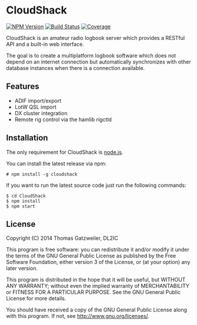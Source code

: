# CloudShack

  [![NPM Version](https://img.shields.io/npm/v/cloudshack.svg?style=flat)](https://www.npmjs.org/package/cloudshack)
  [![Build Status](https://img.shields.io/travis/7h0ma5/CloudShack.svg?style=flat)](https://travis-ci.org/7h0ma5/CloudShack)
  [![Coverage](https://img.shields.io/coveralls/7h0ma5/CloudShack.svg?style=flat)](https://coveralls.io/r/7h0ma5/CloudShack)

CloudShack is an amateur radio logbook server which provides a RESTful API and a
built-in web interface.

The goal is to create a multiplatform logbook software which does not depend on
an internet connection but automatically synchronizes with other database
instances when there is a connection available.

## Features

- ADIF import/export
- LotW QSL import
- DX cluster integration
- Remote rig control via the hamlib rigctld

## Installation

The only requirement for CloudShack is [node.js](http://www.nodejs.org).

You can install the latest release via npm:

    # npm install -g cloudshack

If you want to run the latest source code just run the following 
commands:

    $ cd CloudShack
    $ npm install
    $ npm start

## License
Copyright (C) 2014 Thomas Gatzweiler, DL2IC

This program is free software: you can redistribute it and/or modify
it under the terms of the GNU General Public License as published by
the Free Software Foundation, either version 3 of the License, or
(at your option) any later version.

This program is distributed in the hope that it will be useful,
but WITHOUT ANY WARRANTY; without even the implied warranty of
MERCHANTABILITY or FITNESS FOR A PARTICULAR PURPOSE.  See the
GNU General Public License for more details.

You should have received a copy of the GNU General Public License
along with this program.  If not, see <http://www.gnu.org/licenses/>.
